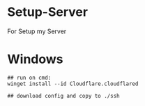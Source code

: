 # Setup-Server
For Setup my Server

# Windows
    ## run on cmd:
    winget install --id Cloudflare.cloudflared

    ## download config and copy to ./ssh
    
